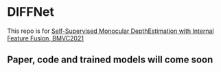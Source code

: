 # DIFFNet
 This repo is for [Self-Supervised Monocular DepthEstimation with Internal Feature Fusion, BMVC2021](null)

 ## Paper, code and trained models will come soon
